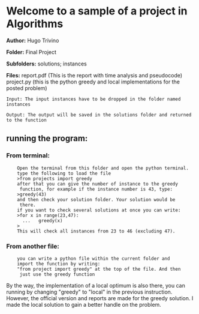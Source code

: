 # Welcome to a sample of a project in Algorithms

**Author:**		Hugo Trivino

**Folder:**		Final Project

**Subfolders:**	solutions; instances 

**Files:**		report.pdf (This is the report with time analysis and pseudocode) 
		project.py (this is the python greedy and local implementations
			    for the posted problem)

`Input:	The input instances have to be dropped in the folder named instances`

`Output: The output will be saved in the solutions folder and returned to
	the function`

## running the program:
### 	From terminal:
		Open the terminal from this folder and open the python terminal.
		type the following to load the file
		>from projects import greedy
		after that you can give the number of instance to the greedy
		 function, for example if the instance number is 43, type:
		>greedy(43)
		and then check your solution folder. Your solution would be
		 there.
		if you want to check several solutions at once you can write:
		>for x in range(23,47):
	      ...	greedy(x)
		>
		This will check all instances from 23 to 46 (excluding 47).
### 	From another file:
		you can write a python file within the current folder and 
		import the function by writing:
		"from project import greedy" at the top of the file. And then
		 just use the greedy function


By the way, the implementation of a local optimum is also there, you can 
running by changing "greedy" to "local" in the previous instruction. However,
the official version and reports are made for the greedy solution.
I made the local solution to gain a better handle on the problem.
